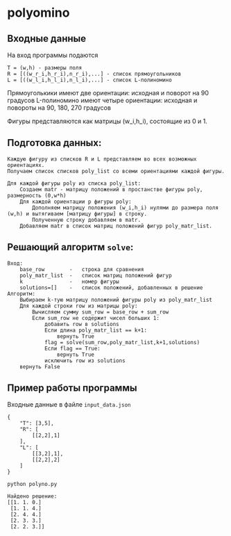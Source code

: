 # polyomino

## Входные данные
На вход программы подаются 
```
T = (w,h) - размеры поля
R = [((w_r_i,h_r_i),n_r_i),...] - список прямоугольников
L = [((w_l_i,h_l_i),n_l_i),...] - список L-полиномино
```
Прямоуголькики имеют две ориентации: исходная и поворот на 90 градусов
L-полиномино имеют четыре ориентации: исходная и повороты на 90, 180, 270 градусов

Фигуры представляются как матрицы (w_i,h_i), состоящие из 0 и 1.

## Подготовка данных:
```
Каждую фигуру из списков R и L представляем во всех возможных ориентациях. 
Получаем список списков poly_list со всеми ориентациями каждой фигуры.

Для каждой фигуры poly из списка poly_list:
    Создаем matr - матрицу положений в простанстве фигуры poly, размерность (0,w*h)
    Для каждой ориентации p фигуры poly:
        Дополняем матрицу положения (w_i,h_i) нулями до размера поля (w,h) и вытягиваем [матрицу фигуры] в строку.
        Полученную строку добавляем в matr.
    Добавляем matr в список матриц положений фигур poly_matr_list.
```

## Решающий алгоритм `solve`: 
```
Вход:
    base_row        -   строка для сравнения
    poly_matr_list  -   список матриц положений фигур
    k               -   номер фигуры
    solutions=[]    -   список положений, добавленных в решение
Алгоритм:
    Выбираем k-тую матрицу положений фигуры poly из poly_matr_list
    Для каждой строки row из матрицы poly:
        Вычисляем сумму sum_row = base_row + sum_row
        Если sum_row не содержит чисел больших 1:
            добавить row в solutions
            Если длина poly_matr_list == k+1:
                вернуть True
            flag = solve(sum_row,poly_matr_list,k+1,solutions)
            Если flag == True:
                вернуть True
            исключить row из solutions
    вернуть False
```


## Пример работы программы
Входные данные в файле `input_data.json`
```
{
    "T": [3,5],
    "R": [
        [[2,2],1]
    ],
    "L": [
        [[3,2],1],
        [[2,2],2]
    ]
}
```
```
python polyno.py
```
```
Найдено решение:
[[1. 1. 0.]
 [1. 1. 4.]
 [2. 4. 4.]
 [2. 3. 3.]
 [2. 2. 3.]]
```

